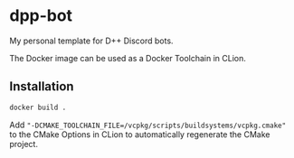 # dpp-bot

My personal template for D++ Discord bots.

The Docker image can be used as a Docker Toolchain in CLion.

## Installation

```bash
docker build .
```

Add `"-DCMAKE_TOOLCHAIN_FILE=/vcpkg/scripts/buildsystems/vcpkg.cmake"` to the CMake Options in CLion to automatically regenerate the CMake project.

